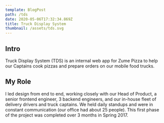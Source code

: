 ```yaml
---
template: BlogPost
path: /tds
date: 2020-05-06T17:32:34.869Z
title: Truck Display System
thumbnail: /assets/tds.svg
---
```

## Intro

Truck Display System (TDS) is an internal web app for Zume Pizza to help our Captains cook pizzas and prepare orders on our mobile food trucks.

## My Role
I led design from end to end, working closely with our Head of Product, a senior frontend engineer, 3 backend engineers, and our in-house fleet of delivery drivers and truck captains. We held daily standups and were in constant communication (our office had about 25 people). This first phase of the project was completed over 3 months in Spring 2017.
